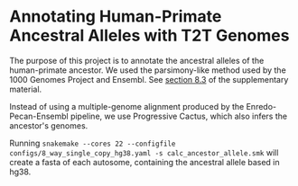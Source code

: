 # Annotating Human-Primate Ancestral Alleles with T2T Genomes

The purpose of this project is to annotate the ancestral alleles of the human-primate ancestor. We used the parsimony-like method used by the 1000 Genomes Project and Ensembl. See [section 8.3](https://www.nature.com/articles/nature15393) of the supplementary material.

Instead of using a multiple-genome alignment produced by the Enredo-Pecan-Ensembl pipeline, we use Progressive Cactus, which also infers the ancestor's genomes. 

Running `snakemake --cores 22 --configfile configs/8_way_single_copy_hg38.yaml -s calc_ancestor_allele.smk` will create a fasta of each autosome, containing the ancestral allele based in hg38.
